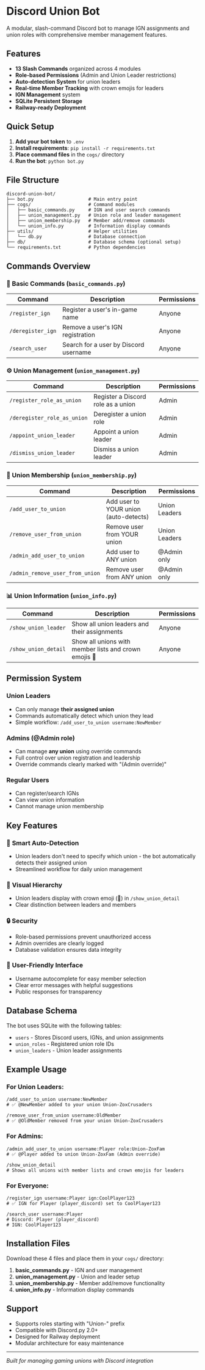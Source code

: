 # Discord Union Bot

A modular, slash-command Discord bot to manage IGN assignments and union roles with comprehensive member management features.

## Features

- **13 Slash Commands** organized across 4 modules
- **Role-based Permissions** (Admin and Union Leader restrictions)
- **Auto-detection System** for union leaders
- **Real-time Member Tracking** with crown emojis for leaders
- **IGN Management** system
- **SQLite Persistent Storage**
- **Railway-ready Deployment**

## Quick Setup

1. **Add your bot token** to `.env`
2. **Install requirements**: `pip install -r requirements.txt`
3. **Place command files** in the `cogs/` directory
4. **Run the bot**: `python bot.py`

## File Structure

```
discord-union-bot/
├── bot.py                    # Main entry point
├── cogs/                     # Command modules
│   ├── basic_commands.py     # IGN and user search commands
│   ├── union_management.py   # Union role and leader management
│   ├── union_membership.py   # Member add/remove commands
│   └── union_info.py         # Information display commands
├── utils/                    # Helper utilities
│   └── db.py                 # Database connection
├── db/                       # Database schema (optional setup)
└── requirements.txt          # Python dependencies
```

## Commands Overview

### 📝 Basic Commands (`basic_commands.py`)
| Command | Description | Permissions |
|---------|-------------|-------------|
| `/register_ign` | Register a user's in-game name | Anyone |
| `/deregister_ign` | Remove a user's IGN registration | Anyone |
| `/search_user` | Search for a user by Discord username | Anyone |

### ⚙️ Union Management (`union_management.py`)
| Command | Description | Permissions |
|---------|-------------|-------------|
| `/register_role_as_union` | Register a Discord role as a union | Admin |
| `/deregister_role_as_union` | Deregister a union role | Admin |
| `/appoint_union_leader` | Appoint a union leader | Admin |
| `/dismiss_union_leader` | Dismiss a union leader | Admin |

### 👥 Union Membership (`union_membership.py`)
| Command | Description | Permissions |
|---------|-------------|-------------|
| `/add_user_to_union` | Add user to YOUR union (auto-detects) | Union Leaders |
| `/remove_user_from_union` | Remove user from YOUR union | Union Leaders |
| `/admin_add_user_to_union` | Add user to ANY union | @Admin only |
| `/admin_remove_user_from_union` | Remove user from ANY union | @Admin only |

### 📊 Union Information (`union_info.py`)
| Command | Description | Permissions |
|---------|-------------|-------------|
| `/show_union_leader` | Show all union leaders and their assignments | Anyone |
| `/show_union_detail` | Show all unions with member lists and crown emojis 👑 | Anyone |

## Permission System

### **Union Leaders**
- Can only manage **their assigned union**
- Commands automatically detect which union they lead
- Simple workflow: `/add_user_to_union username:NewMember`

### **Admins (@Admin role)**
- Can manage **any union** using override commands
- Full control over union registration and leadership
- Override commands clearly marked with "(Admin override)"

### **Regular Users**
- Can register/search IGNs
- Can view union information
- Cannot manage union membership

## Key Features

### 🎯 **Smart Auto-Detection**
- Union leaders don't need to specify which union - the bot automatically detects their assigned union
- Streamlined workflow for daily union management

### 👑 **Visual Hierarchy**
- Union leaders display with crown emoji (👑) in `/show_union_detail`
- Clear distinction between leaders and members

### 🔒 **Security**
- Role-based permissions prevent unauthorized access
- Admin overrides are clearly logged
- Database validation ensures data integrity

### 📱 **User-Friendly Interface**
- Username autocomplete for easy member selection
- Clear error messages with helpful suggestions
- Public responses for transparency

## Database Schema

The bot uses SQLite with the following tables:
- `users` - Stores Discord users, IGNs, and union assignments
- `union_roles` - Registered union role IDs
- `union_leaders` - Union leader assignments

## Example Usage

### For Union Leaders:
```
/add_user_to_union username:NewMember
# ✅ @NewMember added to your union Union-ZoxCrusaders

/remove_user_from_union username:OldMember  
# ✅ @OldMember removed from your union Union-ZoxCrusaders
```

### For Admins:
```
/admin_add_user_to_union username:Player role:Union-ZoxFam
# ✅ @Player added to union Union-ZoxFam (Admin override)

/show_union_detail
# Shows all unions with member lists and crown emojis for leaders
```

### For Everyone:
```
/register_ign username:Player ign:CoolPlayer123
# ✅ IGN for Player (player_discord) set to CoolPlayer123

/search_user username:Player
# Discord: Player (player_discord)
# IGN: CoolPlayer123
```

## Installation Files

Download these 4 files and place them in your `cogs/` directory:
1. **basic_commands.py** - IGN and user management
2. **union_management.py** - Union and leader setup  
3. **union_membership.py** - Member add/remove functionality
4. **union_info.py** - Information display commands

## Support

- Supports roles starting with "Union-" prefix
- Compatible with Discord.py 2.0+
- Designed for Railway deployment
- Modular architecture for easy maintenance

---

*Built for managing gaming unions with Discord integration*
